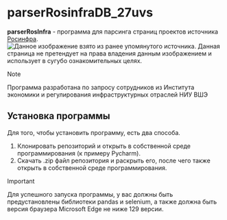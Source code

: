 # parserRosinfraDB_27uvs
**parserRosInfra** - программа для парсинга страниц проектов источника [Росинфра](https://dpo.rosinfra.ru).
![Данное изображение взято из ранее упомянутого источника. Данная страница не претендует на права владения 
данным изображением и использует в сугубо ознакомительных целях.](https://dpo.rosinfra.ru/_nuxt/img/logo.69a7b91.svg)

> [!NOTE]
> Программа разработана по запросу сотрудников из Института экономики и регулирования инфраструктурных отраслей НИУ ВШЭ

## Установка программы
Для того, чтобы установить программу, есть два способа.
1. Клонировать репозиторий и открыть в собственной среде программирования (к примеру Pycharm). 
2. Скачать .zip файл репозитория и раскрыть его, после чего также открыть в собственной среде программирования.

> [!IMPORTANT]
> Для успешного запуска программы, у вас должны быть предустановлены библиотеки pandas и selenium, а также должна быть версия браузера Microsoft Edge не ниже 129 версии.


